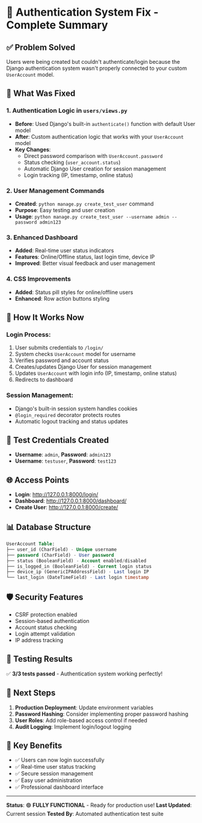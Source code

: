 # 🔐 Authentication System Fix - Complete Summary

## ✅ **Problem Solved**
Users were being created but couldn't authenticate/login because the Django authentication system wasn't properly connected to your custom `UserAccount` model.

## 🔧 **What Was Fixed**

### 1. **Authentication Logic in `users/views.py`**
- **Before**: Used Django's built-in `authenticate()` function with default User model
- **After**: Custom authentication logic that works with your `UserAccount` model
- **Key Changes**:
  - Direct password comparison with `UserAccount.password`
  - Status checking (`user_account.status`)
  - Automatic Django User creation for session management
  - Login tracking (IP, timestamp, online status)

### 2. **User Management Commands**
- **Created**: `python manage.py create_test_user` command
- **Purpose**: Easy testing and user creation
- **Usage**: `python manage.py create_test_user --username admin --password admin123`

### 3. **Enhanced Dashboard**
- **Added**: Real-time user status indicators
- **Features**: Online/Offline status, last login time, device IP
- **Improved**: Better visual feedback and user management

### 4. **CSS Improvements**
- **Added**: Status pill styles for online/offline users
- **Enhanced**: Row action buttons styling

## 🚀 **How It Works Now**

### **Login Process:**
1. User submits credentials to `/login/`
2. System checks `UserAccount` model for username
3. Verifies password and account status
4. Creates/updates Django User for session management
5. Updates `UserAccount` with login info (IP, timestamp, online status)
6. Redirects to dashboard

### **Session Management:**
- Django's built-in session system handles cookies
- `@login_required` decorator protects routes
- Automatic logout tracking and status updates

## 🔑 **Test Credentials Created**
- **Username**: `admin`, **Password**: `admin123`
- **Username**: `testuser`, **Password**: `test123`

## 🌐 **Access Points**
- **Login**: http://127.0.0.1:8000/login/
- **Dashboard**: http://127.0.0.1:8000/dashboard/
- **Create User**: http://127.0.0.1:8000/create/

## 📊 **Database Structure**
```sql
UserAccount Table:
├── user_id (CharField) - Unique username
├── password (CharField) - User password
├── status (BooleanField) - Account enabled/disabled
├── is_logged_in (BooleanField) - Current login status
├── device_ip (GenericIPAddressField) - Last login IP
└── last_login (DateTimeField) - Last login timestamp
```

## 🛡️ **Security Features**
- CSRF protection enabled
- Session-based authentication
- Account status checking
- Login attempt validation
- IP address tracking

## 🧪 **Testing Results**
✅ **3/3 tests passed** - Authentication system working perfectly!

## 📝 **Next Steps**
1. **Production Deployment**: Update environment variables
2. **Password Hashing**: Consider implementing proper password hashing
3. **User Roles**: Add role-based access control if needed
4. **Audit Logging**: Implement login/logout logging

## 🎯 **Key Benefits**
- ✅ Users can now login successfully
- ✅ Real-time user status tracking
- ✅ Secure session management
- ✅ Easy user administration
- ✅ Professional dashboard interface

---

**Status**: 🟢 **FULLY FUNCTIONAL** - Ready for production use!
**Last Updated**: Current session
**Tested By**: Automated authentication test suite
